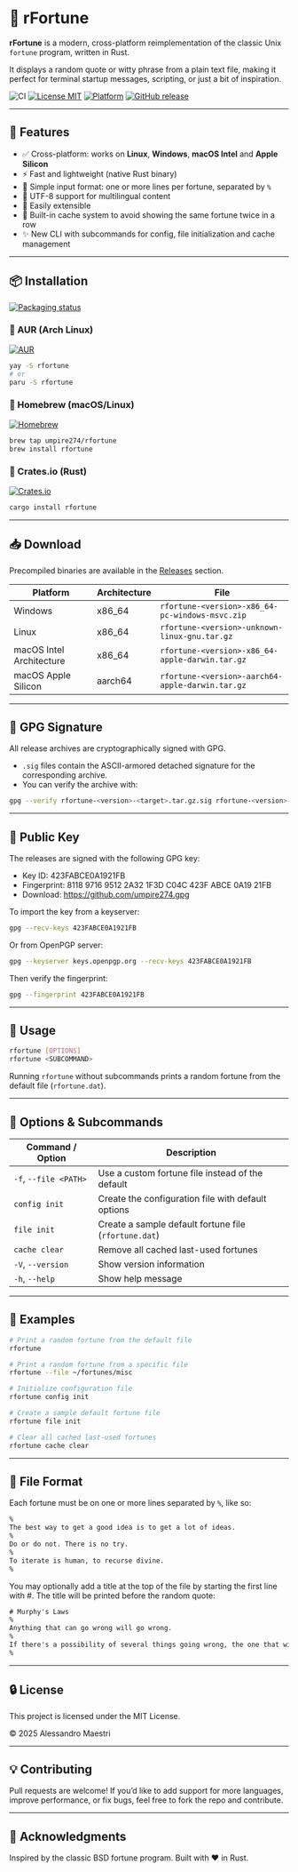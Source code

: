 # 🥠 rFortune

**rFortune** is a modern, cross-platform reimplementation of the classic Unix `fortune` program, written in Rust.

It displays a random quote or witty phrase from a plain text file, making it perfect for terminal startup messages,
scripting, or just a bit of inspiration.

![CI](https://github.com/umpire274/rfortune/actions/workflows/ci.yml/badge.svg)
[![License MIT](https://img.shields.io/badge/license-MIT-green.svg)](LICENSE)
[![Platform](https://img.shields.io/badge/platform-Windows%20%7C%20Linux%20%7C%20macOS%20Intel%20%7C%20macOS%20Apple%20Silicon-blue)](https://github.com/umpire274/rFortune/releases)
[![GitHub release](https://img.shields.io/github/v/release/umpire274/rfortune)](https://github.com/umpire274/rfortune/releases/latest)


---

## 🚀 Features

- ✅ Cross-platform: works on **Linux**, **Windows**, **macOS Intel** and **Apple Silicon**
- ⚡ Fast and lightweight (native Rust binary)
- 📁 Simple input format: one or more lines per fortune, separated by `%`
- 🌹 UTF-8 support for multilingual content
- 🧩 Easily extensible
- 🧠 Built-in cache system to avoid showing the same fortune twice in a row
- ✨ New CLI with subcommands for config, file initialization and cache management

---

## 📦 Installation

[![Packaging status](https://repology.org/badge/vertical-allrepos/rfortune.svg)](https://repology.org/project/rfortune/versions)

### 🐧 AUR (Arch Linux)

[![AUR](https://img.shields.io/aur/version/rfortune)](https://aur.archlinux.org/packages/rfortune)

```bash
yay -S rfortune
# or
paru -S rfortune
```

### 🍺 Homebrew (macOS/Linux)

[![Homebrew](https://img.shields.io/badge/Homebrew-rFortune-orange.svg?logo=homebrew)](https://github.com/umpire274/homebrew-tap)

```bash
brew tap umpire274/rfortune
brew install rfortune
```

### 🦀 Crates.io (Rust)

[![Crates.io](https://img.shields.io/crates/v/rfortune)](https://crates.io/crates/rfortune)

```bash
cargo install rfortune
```

---

## 📥 Download

Precompiled binaries are available in the [Releases](https://github.com/umpire274/rfortune/releases) section.

| Platform                 | Architecture | File                                             |
|--------------------------|--------------|--------------------------------------------------|
| Windows                  | x86_64       | `rfortune-<version>-x86_64-pc-windows-msvc.zip`  |
| Linux                    | x86_64       | `rfortune-<version>-unknown-linux-gnu.tar.gz`    |
| macOS Intel Architecture | x86_64       | `rfortune-<version>-x86_64-apple-darwin.tar.gz`  |
| macOS Apple Silicon      | aarch64      | `rfortune-<version>-aarch64-apple-darwin.tar.gz` |

---

## 🔐 GPG Signature

All release archives are cryptographically signed with GPG.

- `.sig` files contain the ASCII-armored detached signature for the corresponding archive.
- You can verify the archive with:

```bash
gpg --verify rfortune-<version>-<target>.tar.gz.sig rfortune-<version>-<target>.tar.gz
```

---

## 🔑 Public Key

The releases are signed with the following GPG key:

* Key ID: 423FABCE0A1921FB
* Fingerprint: 8118 9716 9512 2A32 1F3D C04C 423F ABCE 0A19 21FB
* Download: https://github.com/umpire274.gpg

To import the key from a keyserver:

```sh
gpg --recv-keys 423FABCE0A1921FB
```

Or from OpenPGP server:

```sh
gpg --keyserver keys.openpgp.org --recv-keys 423FABCE0A1921FB
```

Then verify the fingerprint:

```sh
gpg --fingerprint 423FABCE0A1921FB
```

---

## 🚀 Usage

```sh
rfortune [OPTIONS]
rfortune <SUBCOMMAND>
```

Running `rfortune` without subcommands prints a random fortune from the default file (`rfortune.dat`).

---

## 🧩 Options & Subcommands

| Command / Option      | Description                                           |
|-----------------------|-------------------------------------------------------|
| `-f`, `--file <PATH>` | Use a custom fortune file instead of the default      |
| `config init`         | Create the configuration file with default options    |
| `file init`           | Create a sample default fortune file (`rfortune.dat`) |
| `cache clear`         | Remove all cached last-used fortunes                  |
| `-V`, `--version`     | Show version information                              |
| `-h`, `--help`        | Show help message                                     |

---

## 🧪 Examples

```sh
# Print a random fortune from the default file
rfortune

# Print a random fortune from a specific file
rfortune --file ~/fortunes/misc

# Initialize configuration file
rfortune config init

# Create a sample default fortune file
rfortune file init

# Clear all cached last-used fortunes
rfortune cache clear
```

---

## 📁 File Format

Each fortune must be on one or more lines separated by `%`, like so:

```txt
%
The best way to get a good idea is to get a lot of ideas.
%
Do or do not. There is no try.
%
To iterate is human, to recurse divine.
%
```

You may optionally add a title at the top of the file by starting the first line with #. The title will be printed
before the random quote:

```txt
# Murphy's Laws
%
Anything that can go wrong will go wrong.
%
If there's a possibility of several things going wrong, the one that will cause the most damage will be the one to go wrong.
%
```

---

## 🔒 License

This project is licensed under the MIT License.

© 2025 Alessandro Maestri

---

## 💡 Contributing

Pull requests are welcome! If you’d like to add support for more languages, improve performance, or fix bugs, feel free
to fork the repo and contribute.

---

## 🙌 Acknowledgments

Inspired by the classic BSD fortune program. Built with ❤️ in Rust.
